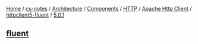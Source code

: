 [Home](https://mengxianbin.github.io) /
[cs-notes](https://mengxianbin.github.io/cs-notes/site) /
[Architecture](https://mengxianbin.github.io/cs-notes/site/Architecture) /
[Components](https://mengxianbin.github.io/cs-notes/site/Architecture/Components) /
[HTTP](https://mengxianbin.github.io/cs-notes/site/Architecture/Components/HTTP) /
[Apache Http Client](https://mengxianbin.github.io/cs-notes/site/Architecture/Components/HTTP/Apache%20Http%20Client) /
[httpclient5-fluent](https://mengxianbin.github.io/cs-notes/site/Architecture/Components/HTTP/Apache%20Http%20Client/httpclient5-fluent) /
[5.0.1](https://mengxianbin.github.io/cs-notes/site/Architecture/Components/HTTP/Apache%20Http%20Client/httpclient5-fluent/5.0.1)

## [fluent](https://mengxianbin.github.io/cs-notes/site/Architecture/Components/HTTP/Apache%20Http%20Client/httpclient5-fluent/5.0.1/fluent/)
